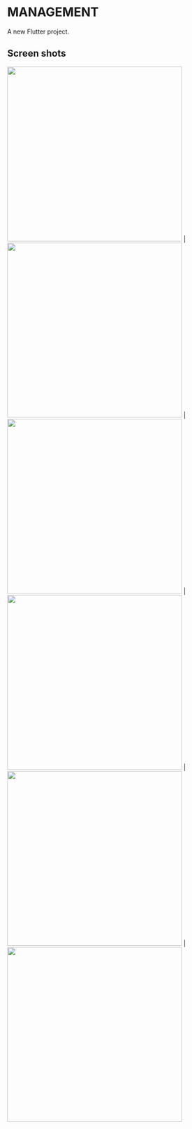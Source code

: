# MANAGEMENT

A new Flutter project.

## Screen shots

<img src = "https://user-images.githubusercontent.com/121150847/235610287-dc4ff37a-968a-4baf-bf23-cbbfe24aa12a.jpeg" height=400px/> |
<img src = "https://user-images.githubusercontent.com/121150847/235610295-1485df43-4137-4ad9-9fcf-73267bfd81a0.jpeg" height=400px/> | 
<img src = "https://user-images.githubusercontent.com/121150847/235610298-ed563f5a-d5c1-4894-9247-6a3a3a482a40.jpeg" height=400px/> |
<img src = "https://user-images.githubusercontent.com/121150847/235610302-f5a09dd6-cfd1-474c-b0ed-35296d55a348.jpeg" height=400px/> |
<img src = "https://user-images.githubusercontent.com/121150847/235610305-d5f86ff3-a749-471a-a957-4b4e1964daec.jpeg" height=400px/> |
<img src = "https://user-images.githubusercontent.com/121150847/235610311-2cadef04-4dfc-4401-809f-7c5523f61d55.jpeg" height=400px/>

